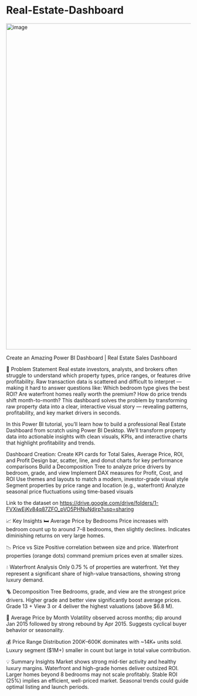 # Real-Estate-Dashboard


<img width="1570" height="890" alt="image" src="https://github.com/user-attachments/assets/2f6fcee4-8498-410c-8e12-94006bf1743c" />




Create an Amazing Power BI Dashboard | Real Estate Sales Dashboard

🎯 Problem Statement
Real estate investors, analysts, and brokers often struggle to understand which property types, price ranges, or features drive profitability.
Raw transaction data is scattered and difficult to interpret — making it hard to answer questions like:
Which bedroom type gives the best ROI?
Are waterfront homes really worth the premium?
How do price trends shift month-to-month?
This dashboard solves the problem by transforming raw property data into a clear, interactive visual story — revealing patterns, profitability, and key market drivers in seconds.

In this Power BI tutorial, you’ll learn how to build a professional Real Estate Dashboard from scratch using Power BI Desktop.
We’ll transform property data into actionable insights with clean visuals, KPIs, and interactive charts that highlight profitability and trends.

Dashboard Creation:
Create KPI cards for Total Sales, Average Price, ROI, and Profit
Design bar, scatter, line, and donut charts for key performance comparisons
Build a Decomposition Tree to analyze price drivers by bedroom, grade, and view
Implement DAX measures for Profit, Cost, and ROI
Use themes and layouts to match a modern, investor-grade visual style
Segment properties by price range and location (e.g., waterfront)
Analyze seasonal price fluctuations using time-based visuals

Link to the dataset on https://drive.google.com/drive/folders/1-FVXiwEjKv84q87ZFO_pVO5PHNuNdjrp?usp=sharing

📈 Key Insights
🛏 Average Price by Bedrooms
Price increases with bedroom count up to around 7–8 bedrooms, then slightly declines.
Indicates diminishing returns on very large homes.

📉 Price vs Size
Positive correlation between size and price.
Waterfront properties (orange dots) command premium prices even at smaller sizes.

💧 Waterfront Analysis
Only 0.75 % of properties are waterfront.
Yet they represent a significant share of high-value transactions, showing strong luxury demand.

🪜 Decomposition Tree
Bedrooms, grade, and view are the strongest price drivers.
Higher grade and better view significantly boost average prices.
Grade 13 + View 3 or 4 deliver the highest valuations (above $6.8 M).

📅 Average Price by Month
Volatility observed across months; dip around Jan 2015 followed by strong rebound by Apr 2015.
Suggests cyclical buyer behavior or seasonality.

💰 Price Range Distribution
$200K–$600K dominates with ~14K+ units sold.
Luxury segment ($1M+) smaller in count but large in total value contribution.

💡 Summary Insights
Market shows strong mid-tier activity and healthy luxury margins.
Waterfront and high-grade homes deliver outsized ROI.
Larger homes beyond 8 bedrooms may not scale profitably.
Stable ROI (25%) implies an efficient, well-priced market.
Seasonal trends could guide optimal listing and launch periods.

